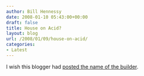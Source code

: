 ```yaml
---
author: Bill Hennessy
date: 2008-01-10 05:43:00+00:00
draft: false
title: House on Acid?
layout: blog
url: /2008/01/09/house-on-acid/
categories:
- Latest
---
```


I wish this blogger had [posted the name of the builder](https://web.mit.edu/cjoye/www/funny/jay/AcidHouse.jpg).
